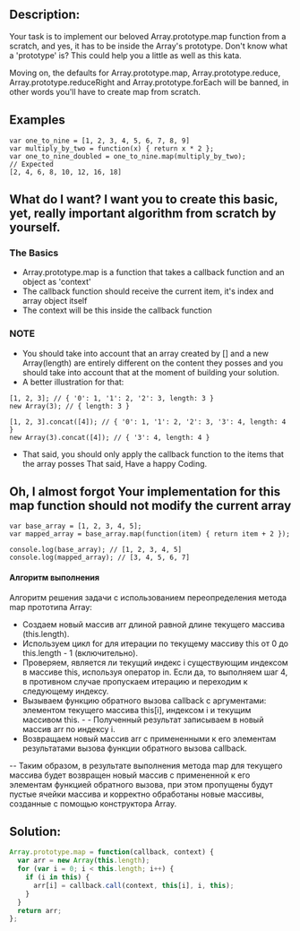## Description:
Your task is to implement our beloved Array.prototype.map function from a scratch, and yes, it has to be inside the Array's prototype. Don't know what a 'prototype' is? This could help you a little as well as this kata.

Moving on, the defaults for Array.prototype.map, Array.prototype.reduce, Array.prototype.reduceRight and Array.prototype.forEach will be banned, in other words you'll have to create map from scratch.

## Examples
```
var one_to_nine = [1, 2, 3, 4, 5, 6, 7, 8, 9]
var multiply_by_two = function(x) { return x * 2 };
var one_to_nine_doubled = one_to_nine.map(multiply_by_two);
// Expected
[2, 4, 6, 8, 10, 12, 16, 18]
```
## What do I want? I want you to create this basic, yet, really important algorithm from scratch by yourself.

### The Basics
- Array.prototype.map is a function that takes a callback function and an object as 'context'
- The callback function should receive the current item, it's index and array object itself
- The context will be this inside the callback function
### NOTE
- You should take into account that an array created by [] and a new Array(length) are entirely different on the content they posses and you should take into account that at the moment of building your solution.
- A better illustration for that:
```
[1, 2, 3]; // { '0': 1, '1': 2, '2': 3, length: 3 }
new Array(3); // { length: 3 }

[1, 2, 3].concat([4]); // { '0': 1, '1': 2, '2': 3, '3': 4, length: 4 }
new Array(3).concat([4]); // { '3': 4, length: 4 }
```
- That said, you should only apply the callback function to the items that the array posses
That said, Have a happy Coding.

## Oh, I almost forgot Your implementation for this map function should not modify the current array
```
var base_array = [1, 2, 3, 4, 5];
var mapped_array = base_array.map(function(item) { return item + 2 });

console.log(base_array); // [1, 2, 3, 4, 5]
console.log(mapped_array); // [3, 4, 5, 6, 7]
```

#### Алгоритм выполнения
Алгоритм решения задачи с использованием переопределения метода map прототипа Array:

- Создаем новый массив arr длиной равной длине текущего массива (this.length).
- Используем цикл for для итерации по текущему массиву this от 0 до this.length - 1 (включительно).
- Проверяем, является ли текущий индекс i существующим индексом в массиве this, используя оператор in. Если да, то выполняем шаг 4, в противном случае пропускаем итерацию и переходим к следующему индексу.
- Вызываем функцию обратного вызова callback с аргументами: элементом текущего массива this[i], индексом i и текущим массивом this. - - Полученный результат записываем в новый массив arr по индексу i.
- Возвращаем новый массив arr с примененными к его элементам результатами вызова функции обратного вызова callback.

-- Таким образом, в результате выполнения метода map для текущего массива будет возвращен новый массив с примененной к его элементам функцией обратного вызова, при этом пропущены будут пустые ячейки массива и корректно обработаны новые массивы, созданные с помощью конструктора Array.

## Solution:

```javascript
Array.prototype.map = function(callback, context) {
  var arr = new Array(this.length);
  for (var i = 0; i < this.length; i++) {
    if (i in this) {
      arr[i] = callback.call(context, this[i], i, this);
    }
  }
  return arr;
};


```

